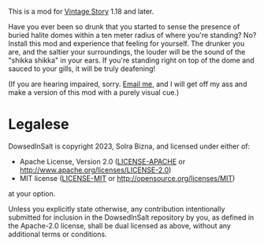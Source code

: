This is a mod for [Vintage Story](https://vintagestory.at) 1.18 and later.

Have you ever been so drunk that you started to sense the presence of buried halite domes within a ten meter radius of where you're standing? No? Install this mod and experience that feeling for yourself. The drunker you are, and the saltier your surroundings, the louder will be the sound of the "shikka shikka" in your ears. If you're standing right on top of the dome and sauced to your gills, it will be truly deafening!

(If you are hearing impaired, sorry. [Email me](mailto:solra@bizna.name), and I will get off my ass and make a version of this mod with a purely visual cue.)

# Legalese

DowsedInSalt is copyright 2023, Solra Bizna, and licensed under either of:

 * Apache License, Version 2.0
   ([LICENSE-APACHE](LICENSE-APACHE) or
   <http://www.apache.org/licenses/LICENSE-2.0>)
 * MIT license
   ([LICENSE-MIT](LICENSE-MIT) or <http://opensource.org/licenses/MIT>)

at your option.

Unless you explicitly state otherwise, any contribution intentionally
submitted for inclusion in the DowsedInSalt repository by you, as defined
in the Apache-2.0 license, shall be dual licensed as above, without any
additional terms or conditions.
